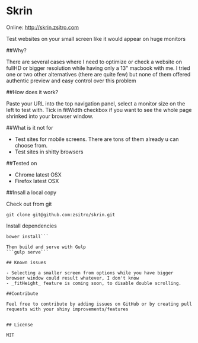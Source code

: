 Skrin
========

Online: http://skrin.zsitro.com

Test websites on your small screen like it would appear on huge monitors

##Why?

There are several cases where I need to optimize or check a website on fullHD or bigger resolution while having only a 13" macbook with me. I tried one or two other alternatives (there are quite few) but none of them offered authentic preview and easy control over this problem

##How does it work?

Paste your URL into the top navigation panel, select a monitor size on the left to test with. Tick in fitWidth checkbox if you want to see the whole page shrinked into your browser window.

##What is it not for

- Test sites for mobile screens. There are tons of them already u can choose from.
- Test sites in shitty browsers

##Tested on

- Chrome latest OSX
- Firefox latest OSX

##Insall a local copy

Check out from git

```git clone git@github.com:zsitro/skrin.git```

Install dependencies
```npm install
bower install```

Then build and serve with Gulp
```gulp serve```

## Known issues

- Selecting a smaller screen from options while you have bigger browser window could result whatever, I don't know
- _fitHeight_ feature is coming soon, to disable double scrolling.

##Contribute

Feel free to contribute by adding issues on GitHub or by creating pull requests with your shiny improvements/features


## License

MIT
